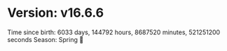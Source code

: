 # Version: v16.6.6
Time since birth: 6033 days, 144792 hours, 8687520 minutes, 521251200 seconds
Season: Spring 🌸
